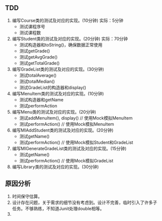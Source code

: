 ## TDD
1. 编写Course类的测试及对应的实现。(10分钟) 实际：5分钟
	* 测试课程序号
	* 测试课程数
2. 编写Student类的测试及对应的实现。(20分钟) 实际：70分钟
	* 测试构造器和toString()，确保数据正常使用
	* 测试getGrade()
	* 测试getAvgGrade()
	* 测试getTotalGrade()
3. 编写GradeList类的测试及对应的实现。(30分钟)
	* 测试totalAverage()
	* 测试totalMedian()
	* 测试GradeList的构造器和display()
4. 编写MenuItem类的测试及对应的实现。(10分钟)
	* 测试构造器和getName
	* 测试performAction
5. 编写Menu类的测试及对应的实现。(20分钟)
	* 测试addMenuItem(), display() // 使用Mock模拟MenuItem
	* 测试performAction() // 使用Mock模拟MenuItem
6. 编写MIAddStudent类的测试及对应的实现。(20分钟)
	* 测试getName()
	* 测试performAction() // 使用Mock模拟Student和GradeList
7. 编写MIGenerateGradeList类的测试及对应的实现。(15分钟)
	* 测试getName()
	* 测试performAction() // 使用Mock模拟GradeList
8. 编写Library类的测试及对应的实现。(30分钟)

## 原因分析
1. 时间保守估算。
2. 设计存在问题，关于需求的细节没有考虑到。设计不完善，临时引入了许多子任务。不够熟练，不知道Junit处理double相等。
3. 